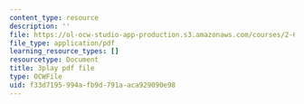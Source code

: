 ```yaml
---
content_type: resource
description: ''
file: https://ol-ocw-studio-app-production.s3.amazonaws.com/courses/2-627-fundamentals-of-photovoltaics-fall-2013/f33d7195994afb9d791aaca929090e98_hewgCK5oZAo.pdf
file_type: application/pdf
learning_resource_types: []
resourcetype: Document
title: 3play pdf file
type: OCWFile
uid: f33d7195-994a-fb9d-791a-aca929090e98
---
```

